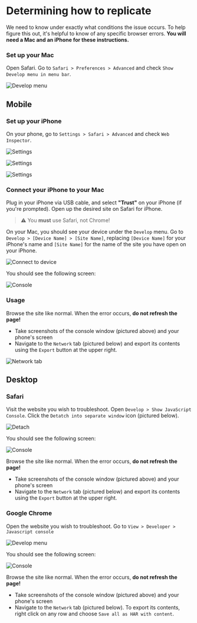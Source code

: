 # Determining how to replicate

We need to know under exactly what conditions the issue occurs. To help figure this out, it's helpful to know of any specific browser errors. **You will need a Mac and an iPhone for these instructions.**

### Set up your Mac

Open Safari. Go to `Safari > Preferences > Advanced` and check `Show Develop menu in menu bar`.

![Develop menu](./1.png)

## Mobile

### Set up your iPhone
On your phone, go to `Settings > Safari > Advanced` and check `Web Inspector`.

<div class="row">

  ![Settings](./2.png)
  
  ![Settings](./3.png)
  
  ![Settings](./4.png)

</div>

### Connect your iPhone to your Mac

Plug in your iPhone via USB cable, and select **"Trust"** on your iPhone (if you're prompted). Open up the desired site on Safari for iPhone.

>  ⚠️ You **must** use Safari, not Chrome!

On your Mac, you should see your device under the `Develop` menu. Go to `Develop > [Device Name] > [Site Name]`, replacing `[Device Name]` for your iPhone's name and `[Site Name]` for the name of the site you have open on your iPhone.

![Connect to device](./5.png)

You should see the following screen:

![Console](./6.png)

### Usage

Browse the site like normal. When the error occurs, **do not refresh the page!** 

- Take screenshots of the console window (pictured above) and your phone's screen
- Navigate to the `Network` tab (pictured below) and export its contents using the `Export` button at the upper right.

![Network tab](./7.png)

## Desktop

### Safari

Visit the website you wish to troubleshoot. Open `Develop > Show JavaScript Console`. Click the `Detatch into separate window` icon (pictured below).

![Detach](./8.png)

You should see the following screen:

![Console](./11.png)

Browse the site like normal. When the error occurs, **do not refresh the page!** 

- Take screenshots of the console window (pictured above) and your phone's screen
- Navigate to the `Network` tab (pictured below) and export its contents using the `Export` button at the upper right.

### Google Chrome

Open the website you wish to troubleshoot. Go to `View > Developer > Javascript console`

![Develop menu](./9.png)

You should see the following screen:

![Console](./10.png)

Browse the site like normal. When the error occurs, **do not refresh the page!** 

- Take screenshots of the console window (pictured above) and your phone's screen
- Navigate to the `Network` tab (pictured below). To export its contents, right click on any row and choose `Save all as HAR with content`. 
